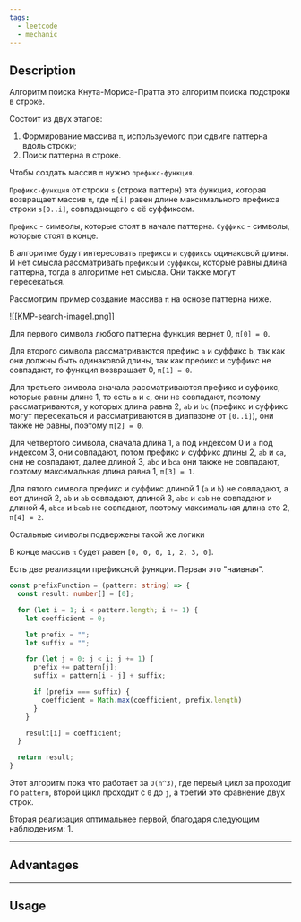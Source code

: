 ```yaml
---
tags:
  - leetcode
  - mechanic
---
```

## Description

Алгоритм поиска Кнута-Мориса-Пратта это алгоритм поиска подстроки в строке.

Состоит из двух этапов:
1. Формирование массива `π`, используемого при сдвиге паттерна вдоль строки;
2. Поиск паттерна в строке.

Чтобы создать массив `π` нужно `префикс-функция`. 

`Префикс-функция` от строки `s` (строка паттерн)  эта функция, которая возвращает массив `π`, где `π[i]` равен длине максимального префикса строки `s[0..i]`, совпадающего с её суффиксом.

`Префикс` - символы, которые стоят в начале паттерна.
`Суффикс` - символы, которые стоят в конце.

В алгоритме будут интересовать `префиксы` и `суффиксы` одинаковой длины. И нет смысла рассматривать `префиксы` и `суффиксы`, которые равны длина паттерна, тогда в алгоритме нет смысла. Они также могут пересекаться.

Рассмотрим пример создание массива `π` на основе паттерна ниже.

![[KMP-search-image1.png]]

Для первого символа любого паттерна функция вернет 0, `π[0] = 0`.

Для второго символа рассматриваются префикс `a` и суффикс `b`, так как они должны быть одинаковой длины, так как префикс и суффикс не совпадают, то функция возвращает 0, `π[1] = 0`.

Для третьего символа сначала рассматриваются префикс и суффикс, которые равны длине 1, то есть `a` и `c`, они не совпадают, поэтому рассматриваются, у которых длина равна 2, `ab` и `bc` (префикс и суффикс могут пересекаться и рассматриваются в диапазоне от `[0..i]`), они также не равны, поэтому `π[2] = 0`.

Для четвертого символа, сначала длина 1, `a` под индексом 0 и `a` под индексом 3, они совпадают, потом префикс и суффикс длины 2, `ab` и `ca`, они не совпадают, далее длиной 3, `abc` и `bca` они также не совпадают, поэтому максимальная длина равна 1, `π[3] = 1`.

Для пятого символа префикс и суффикс длиной 1 (`a` и `b`) не совпадают, а вот длиной 2, `ab` и `ab` совпадают, длиной 3, `abc` и `cab` не совпадают и длиной 4, `abca` и `bcab` не совпадают, поэтому максимальная длина это 2, `π[4] = 2`.

Остальные символы подвержены такой же логики

В конце массив `π` будет равен `[0, 0, 0, 1, 2, 3, 0]`.

Есть две реализации префиксной функции. Первая это "наивная".

```typescript
const prefixFunction = (pattern: string) => {
  const result: number[] = [0];

  for (let i = 1; i < pattern.length; i += 1) {
    let coefficient = 0;

    let prefix = "";
    let suffix = "";

    for (let j = 0; j < i; j += 1) {
      prefix += pattern[j];
      suffix = pattern[i - j] + suffix;

      if (prefix === suffix) {
        coefficient = Math.max(coefficient, prefix.length)
      }
    }

    result[i] = coefficient;
  }

  return result;
}
```

Этот алгоритм пока что работает за `O(n^3)`, где первый цикл за проходит по `pattern`, второй цикл проходит с `0` до `j`, а третий это сравнение двух строк.

Вторая реализация оптимальнее первой, благодаря следующим наблюдениям:
1. 

---
## Advantages

---
## Usage


```js
```

